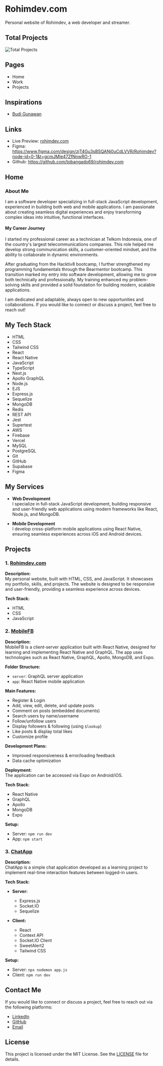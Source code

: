 # Rohimdev.com

Personal website of Rohimdev, a web developer and streamer.

## Total Projects

![Total Projects](https://img.shields.io/badge/Total%20Projects-3-blue?style=flat-square&logo=github)

## Pages

- Home
- Work
- Projects

## Inspirations

- [Budi Gunawan](https://www.budigunawan.com/)

## Links

- Live Preview: [rohimdev.com](https://www.rohimdev.com/)
- Figma: <https://www.figma.com/design/zjT4Gu3sBSQANj0uCdLVVR/Rohimdev?node-id=0-1&t=gcmJMIe47ZfNnwRO-1>
- Github: <https://github.com/tobangado69/rohimdev.com>

## Home

### About Me

I am a software developer specializing in full-stack JavaScript development, experienced in building both web and mobile applications. I am passionate about creating seamless digital experiences and enjoy transforming complex ideas into intuitive, functional interfaces.

#### My Career Journey

I started my professional career as a technician at Telkom Indonesia, one of the country's largest telecommunications companies. This role helped me develop strong communication skills, a customer-oriented mindset, and the ability to collaborate in dynamic environments.

After graduating from the Hacktiv8 bootcamp, I further strengthened my programming fundamentals through the Bearmentor bootcamp. This transition marked my entry into software development, allowing me to grow both technically and professionally. My training enhanced my problem-solving skills and provided a solid foundation for building modern, scalable applications.

I am dedicated and adaptable, always open to new opportunities and collaborations. If you would like to connect or discuss a project, feel free to reach out!

## My Tech Stack

- HTML
- CSS
- Tailwind CSS
- React
- React Native
- JavaScript
- TypeScript
- Next.js
- Apollo GraphQL
- Node.js
- EJS
- Express.js
- Sequelize
- MongoDB
- Redis
- REST API
- Jest
- Supertest
- AWS
- Firebase
- Vercel
- MySQL
- PostgreSQL
- Git
- GitHub
- Supabase
- Figma


## My Services

- **Web Development**  
   I specialize in full-stack JavaScript development, building responsive and user-friendly web applications using modern frameworks like React, Node.js, and MongoDB.

- **Mobile Development**  
   I develop cross-platform mobile applications using React Native, ensuring seamless experiences across iOS and Android devices.

## Projects

### 1. [Rohimdev.com](https://rohimdev.com)

**Description:**  
My personal website, built with HTML, CSS, and JavaScript. It showcases my portfolio, skills, and projects. The website is designed to be responsive and user-friendly, providing a seamless experience across devices.

**Tech Stack:**

- HTML
- CSS
- JavaScript

### 2. [MobileFB](https://github.com/tobangado69/Mobile-FB)

**Description:**  
MobileFB is a client-server application built with React Native, designed for learning and implementing React Native and GraphQL. The app uses technologies such as React Native, GraphQL, Apollo, MongoDB, and Expo.

**Folder Structure:**

- `server`: GraphQL server application
- `app`: React Native mobile application

**Main Features:**

- Register & Login
- Add, view, edit, delete, and update posts
- Comment on posts (embedded documents)
- Search users by name/username
- Follow/unfollow users
- Display followers & following (using `$lookup`)
- Like posts & display total likes
- Customize profile

**Development Plans:**

- Improved responsiveness & error/loading feedback
- Data cache optimization

**Deployment:**  
The application can be accessed via Expo on Android/iOS.

**Tech Stack:**

- React Native
- GraphQL
- Apollo
- MongoDB
- Expo

**Setup:**

- Server: `npm run dev`
- App: `npm start`

### 3. [ChatApp](https://github.com/tobangado69/ChatApp)

**Description:**  
ChatApp is a simple chat application developed as a learning project to implement real-time interaction features between logged-in users.

**Tech Stack:**

- **Server:**

  - Express.js
  - Socket.IO
  - Sequelize

- **Client:**
  - React
  - Context API
  - Socket.IO Client
  - SweetAlert2
  - Tailwind CSS

**Setup:**

- Server: `npx nodemon app.js`
- Client: `npm run dev`

## Contact Me

If you would like to connect or discuss a project, feel free to reach out via the following platforms:

- [LinkedIn](https://www.linkedin.com/in/tobangado/)
- [GitHub](https://github.com/tobangado69)
- [Email](mailto:rohimjoy70@gmail.com)

## License

This project is licensed under the MIT License. See the [LICENSE](LICENSE) file for details.

```

```
